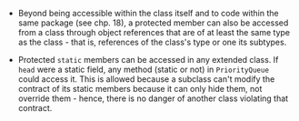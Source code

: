 - Beyond being accessible within the class itself and to code within the same package (see chp. 18), a protected member can also be accessed from a class through object references that are of at least the same type as the class - that is, references of the class's type or one its subtypes.

- Protected `static` members can be accessed in any extended class. If `head` were a static field, any method (static or not) in `PriorityQueue` could access it. This is allowed because a subclass can't modify the contract of its static members because it can only hide them, not override them - hence, there is no danger of another class violating that contract.

